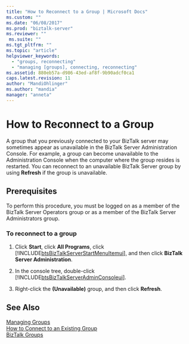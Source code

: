 ```yaml
---
title: "How to Reconnect to a Group | Microsoft Docs"
ms.custom: ""
ms.date: "06/08/2017"
ms.prod: "biztalk-server"
ms.reviewer: ""
 ms.suite: ""
ms.tgt_pltfrm: ""
ms.topic: "article"
helpviewer_keywords: 
  - "groups, reconnecting"
  - "managing [groups], connecting, reconnecting"
ms.assetid: 880eb57a-d986-43ed-af8f-9b90adcf0ca1
caps.latest.revision: 11
author: "MandiOhlinger"
ms.author: "mandia"
manager: "anneta"
---
```

# How to Reconnect to a Group
A group that you previously connected to your BizTalk server may sometimes appear as unavailable in the BizTalk Server Administration Console. For example, a group can become unavailable to the Administration Console when the computer where the group resides is restarted. You can reconnect to an unavailable BizTalk Server group by using **Refresh** if the group is unavailable.  
  
## Prerequisites  
 To perform this procedure, you must be logged on as a member of the BizTalk Server Operators group or as a member of the BizTalk Server Administrators group.  
  
### To reconnect to a group  
  
1.  Click **Start**, click **All Programs**, click [!INCLUDE[btsBizTalkServerStartMenuItemui](../includes/btsbiztalkserverstartmenuitemui-md.md)], and then click **BizTalk Server Administration**.  
  
2.  In the console tree, double-click [!INCLUDE[btsBizTalkServerAdminConsoleui](../includes/btsbiztalkserveradminconsoleui-md.md)].  
  
3.  Right-click the **(Unavailable)** group, and then click **Refresh**.  
  
## See Also  
 [Managing Groups](../core/managing-groups.md)   
 [How to Connect to an Existing Group](../core/how-to-connect-to-an-existing-group.md)   
 [BizTalk Groups](../core/biztalk-groups.md)